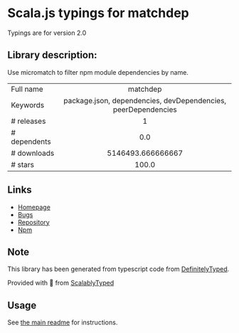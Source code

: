 
# Scala.js typings for matchdep

Typings are for version 2.0

## Library description:
Use micromatch to filter npm module dependencies by name.

|                    |                 |
| ------------------ | :-------------: |
| Full name          | matchdep |
| Keywords           | package.json, dependencies, devDependencies, peerDependencies |
| # releases         | 1 |
| # dependents       | 0.0 |
| # downloads        | 5146493.666666667 |
| # stars            | 100.0 |

## Links
- [Homepage](https://github.com/tkellen/js-matchdep)
- [Bugs](https://github.com/tkellen/js-matchdep/issues)
- [Repository](https://github.com/tkellen/js-matchdep)
- [Npm](https://www.npmjs.com/package/matchdep)
    


## Note
This library has been generated from typescript code from [DefinitelyTyped](https://definitelytyped.org).

Provided with :purple_heart: from [ScalablyTyped](https://github.com/oyvindberg/ScalablyTyped)

## Usage
See [the main readme](../../readme.md) for instructions.


